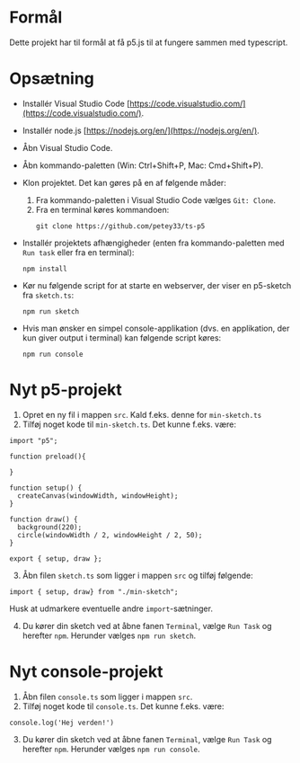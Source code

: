 # Formål

Dette projekt har til formål at få p5.js til at fungere sammen med typescript.

# Opsætning

- Installér Visual Studio Code [https://code.visualstudio.com/](https://code.visualstudio.com/).
- Installér node.js [https://nodejs.org/en/](https://nodejs.org/en/).
- Åbn Visual Studio Code.
- Åbn kommando-paletten (Win: Ctrl+Shift+P, Mac: Cmd+Shift+P).
- Klon projektet. Det kan gøres på en af følgende måder:

  1. Fra kommando-paletten i Visual Studio Code vælges `Git: Clone`.
  2. Fra en terminal køres kommandoen: 
     ```
     git clone https://github.com/petey33/ts-p5
     ```
- Installér projektets afhængigheder (enten fra kommando-paletten med `Run task` eller fra en terminal):
  ```
  npm install
  ```  
- Kør nu følgende script for at starte en webserver, der viser en p5-sketch fra `sketch.ts`:
  ```
  npm run sketch
  ```  
- Hvis man ønsker en simpel console-applikation (dvs. en applikation, der kun giver output i terminal) kan følgende script køres:
  ```
  npm run console
  ```
# Nyt p5-projekt

1. Opret en ny fil i mappen `src`. Kald f.eks. denne for `min-sketch.ts`
2. Tilføj noget kode til `min-sketch.ts`. Det kunne f.eks. være:  
```
import "p5";

function preload(){

}

function setup() {
  createCanvas(windowWidth, windowHeight);
}

function draw() {
  background(220);
  circle(windowWidth / 2, windowHeight / 2, 50);
}

export { setup, draw };
```
3. Åbn filen `sketch.ts` som ligger i mappen `src` og tilføj følgende:
```
import { setup, draw} from "./min-sketch";
```
Husk at udmarkere eventuelle andre `import`-sætninger.

4. Du kører din sketch ved at åbne fanen `Terminal`, vælge `Run Task` og herefter `npm`. Herunder vælges `npm run sketch`.

# Nyt console-projekt

1. Åbn filen `console.ts` som ligger i mappen `src`.
2. Tilføj noget kode til `console.ts`. Det kunne f.eks. være:
```
console.log('Hej verden!')
```
3. Du kører din sketch ved at åbne fanen `Terminal`, vælge `Run Task` og herefter `npm`. Herunder vælges `npm run console`.
